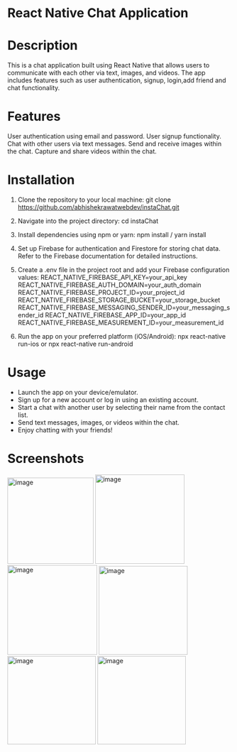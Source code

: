 # React Native Chat Application

# Description
This is a chat application built using React Native that allows users to communicate with each other via text, images, and videos. The app includes features such as user authentication, signup, login,add friend and chat functionality.

# Features
User authentication using email and password.
User signup functionality.
Chat with other users via text messages.
Send and receive images within the chat.
Capture and share videos within the chat.
# Installation
1. Clone the repository to your local machine:
      git clone https://github.com/abhishekrawatwebdev/instaChat.git
2. Navigate into the project directory:
      cd instaChat
3. Install dependencies using npm or yarn:
      npm install / yarn install
4. Set up Firebase for authentication and Firestore for storing chat data. Refer to the Firebase documentation for detailed instructions.
   
5. Create a .env file in the project root and add your Firebase configuration values:
      REACT_NATIVE_FIREBASE_API_KEY=your_api_key
      REACT_NATIVE_FIREBASE_AUTH_DOMAIN=your_auth_domain
      REACT_NATIVE_FIREBASE_PROJECT_ID=your_project_id
      REACT_NATIVE_FIREBASE_STORAGE_BUCKET=your_storage_bucket
      REACT_NATIVE_FIREBASE_MESSAGING_SENDER_ID=your_messaging_sender_id
      REACT_NATIVE_FIREBASE_APP_ID=your_app_id
      REACT_NATIVE_FIREBASE_MEASUREMENT_ID=your_measurement_id
6. Run the app on your preferred platform (iOS/Android):
        npx react-native run-ios
                  or
        npx react-native run-android

# Usage
- Launch the app on your device/emulator.
- Sign up for a new account or log in using an existing account.
- Start a chat with another user by selecting their name from the contact list.
- Send text messages, images, or videos within the chat.
- Enjoy chatting with your friends!
  
# Screenshots



<img width="194" alt="image" src="https://github.com/abhishekrawatwebdev/instaChat/assets/76810038/da914770-5bbd-49cb-82ec-8e2ba651f293">

<img width="201" alt="image" src="https://github.com/abhishekrawatwebdev/instaChat/assets/76810038/715c6492-4138-490d-aeae-e4f92986e1d6">

<img width="202" alt="image" src="https://github.com/abhishekrawatwebdev/instaChat/assets/76810038/49b4d6d0-2bab-455f-a2b4-0dc3904e0bc6">

<img width="200" alt="image" src="https://github.com/abhishekrawatwebdev/instaChat/assets/76810038/ef4da2df-5817-4907-b985-e723446824c3">

<img width="199" alt="image" src="https://github.com/abhishekrawatwebdev/instaChat/assets/76810038/08ae024e-9488-46b0-a420-35fa35e34aad">

<img width="199" alt="image" src="https://github.com/abhishekrawatwebdev/instaChat/assets/76810038/4616967f-417b-46fd-813d-aecb0cb5d03d">



 
